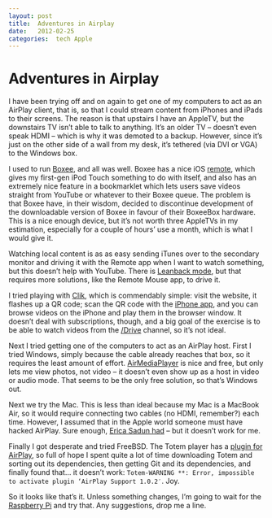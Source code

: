 ```yaml
---
layout: post
title:  Adventures in Airplay 
date:   2012-02-25 
categories:  tech Apple 
---
```


# Adventures in Airplay


I have been trying off and on again to get one of my computers to act as an AirPlay client, that is, so that I could stream content from iPhones and iPads to their screens. The reason is that upstairs I have an AppleTV, but the downstairs TV isn’t able to talk to anything. It’s an older TV – doesn’t even speak HDMI – which is why it was demoted to a backup. However, since it’s just on the other side of a wall from my desk, it’s tethered (via DVI or VGA) to the Windows box.

I used to run [Boxee](https://www.boxee.tv/), and all was well. Boxee has a nice iOS [remote](http://itunes.apple.com/app/boxee-remote/id305171838), which gives my first-gen iPod Touch something to do with itself, and also has an extremely nice feature in a bookmarklet which lets users save videos straight from YouTube or whatever to their Boxee queue. The problem is that Boxee have, in their wisdom, decided to discontinue development of the downloadable version of Boxee in favour of their BoxeeBox hardware. This is a nice enough device, but it’s not worth three AppleTVs in my estimation, especially for a couple of hours’ use a month, which is what I would give it.

Watching local content is as as easy sending iTunes over to the secondary monitor and driving it with the Remote app when I want to watch something, but this doesn’t help with YouTube. There is [Leanback mode](https://www.youtube.com/leanback), but that requires more solutions, like the Remote Mouse app, to drive it.

I tried playing with [Clik](http://clikthis.com/), which is commendably simple: visit the website, it flashes up a QR code; scan the QR code with the [iPhone app](http://itunes.apple.com/app/clik/id495880232), and you can browse videos on the iPhone and play them in the browser window. It doesn’t deal with subscriptions, though, and a big goal of the exercise is to be able to watch videos from the [/Drive](https://www.youtube.com/user/drive) channel, so it’s not ideal.

Next I tried getting one of the computers to act as an AirPlay host. First I tried Windows, simply because the cable already reaches that box, so it requires the least amount of effort. [AirMediaPlayer](http://www.softpedia.com/get/Multimedia/Video/Video-Players/AirMediaPlayer.shtml) is nice and free, but only lets me view photos, not video – it doesn’t even show up as a host in video or audio mode. That seems to be the only free solution, so that’s Windows out.

Next we try the Mac. This is less than ideal because my Mac is a MacBook Air, so it would require connecting two cables (no HDMI, remember?) each time. However, I assumed that in the Apple world someone must have hacked AirPlay. Sure enough, [Erica Sadun had](http://ericasadun.com/category/airplayer/) – but it doesn’t work for me.

Finally I got desperate and tried FreeBSD. The Totem player has a [plugin for AirPlay](http://cgit.sukimashita.com/totem-plugin-airplay.git/), so full of hope I spent quite a lot of time downloading Totem and sorting out its dependencies, then getting Git and its dependencies, and finally found that… it doesn’t work: `Totem-WARNING **: Error, impossible to activate plugin ‘AirPlay Support 1.0.2′`. Joy.

So it looks like that’s it. Unless something changes, I’m going to wait for the [Raspberry Pi](http://www.theverge.com/2012/1/22/2724173/raspberry-pi-xbmc-airplay-1080p) and try that. Any suggestions, drop me a line.